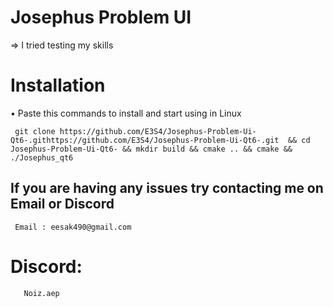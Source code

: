 # Josephus Problem UI
  => I tried testing my skills 

# Installation

  • Paste this commands to install and start using in Linux

     git clone https://github.com/E3S4/Josephus-Problem-Ui-Qt6-.githttps://github.com/E3S4/Josephus-Problem-Ui-Qt6-.git  && cd Josephus-Problem-Ui-Qt6- && mkdir build && cmake .. && cmake && ./Josephus_qt6 

If you are having any issues try contacting me on Email or Discord
-- 
     Email : eesak490@gmail.com
 # Discord: 
       Noiz.aep
          


